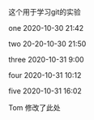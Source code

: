 这个用于学习git的实验

one 2020-10-30 21:42

two 20-20-10-30 21:50

three 2020-10-31 9:00 

four 2020-10-31 10:12

five 2020-10-31 16:02

Tom 修改了此处

